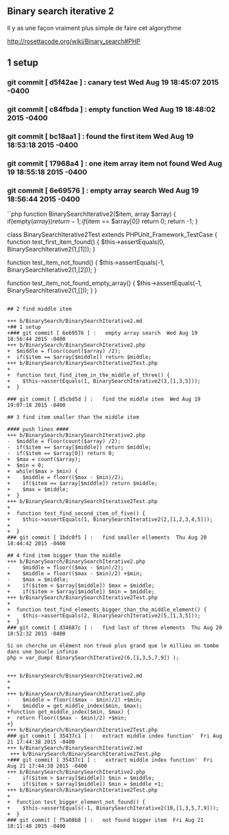 ## Binary search iterative 2

Il y as une façon vraiment plus simple de faire cet algorythme

http://rosettacode.org/wiki/Binary_search#PHP

## 1 setup
### git commit [ d5f42ae ] :   canary test  Wed Aug 19 18:45:07 2015 -0400
### git commit [ c84fbda ] :   empty function  Wed Aug 19 18:48:02 2015 -0400
### git commit [ bc18aa1 ] :   found the first item  Wed Aug 19 18:53:18 2015 -0400
### git commit [ 17968a4 ] :   one item array item not found  Wed Aug 19 18:55:18 2015 -0400
### git commit [ 6e69576 ] :   empty array search  Wed Aug 19 18:56:44 2015 -0400
``php
function BinarySearchIterative2($item, array $array) {
  if(empty($array)) return -1;
  if($item == $array[0]) return 0;
  return -1;
}

class BinarySearchIterative2Test extends PHPUnit_Framework_TestCase { 
  function test_first_item_found() {
    $this->assertEquals(0, BinarySearchIterative2(1,[1]));
  }

  function test_item_not_found() {
    $this->assertEquals(-1, BinarySearchIterative2(1,[2]));
  }

  function test_item_not_found_empty_array() {
    $this->assertEquals(-1, BinarySearchIterative2(1,[]));
  }
}
```

## 2 find middle item

+++ b/BinarySearch/BinarySearchIterative2.md
+## 1 setup
+### git commit [ 6e69576 ] :   empty array search  Wed Aug 19 18:56:44 2015 -0400
+++ b/BinarySearch/BinarySearchIterative2.php
+  $middle = floor(count($array) /2);
+  if($item == $array[$middle]) return $middle;
+++ b/BinarySearch/BinarySearchIterative2Test.php
+
+  function test_find_item_in_the_middle_of_three() {
+    $this->assertEquals(1, BinarySearchIterative2(3,[1,3,5]));
+  }

### git commit [ d5cbd5d ] :   find the middle item  Wed Aug 19 19:07:18 2015 -0400

## 3 find item smaller than the middle item

#### push lines ####
+++ b/BinarySearch/BinarySearchIterative2.php
-  $middle = floor(count($array) /2);
-  if($item == $array[$middle]) return $middle;
-  if($item == $array[0]) return 0;
+  $max = count($array);
+  $min = 0;
+  while($max > $min) {
+    $middle = floor(($max - $min)/2);
+    if($item == $array[$middle]) return $middle;
+    $max = $middle;
+  }
+++ b/BinarySearch/BinarySearchIterative2Test.php
+
+  function test_find_second_item_of_five() {
+    $this->assertEquals(1, BinarySearchIterative2(2,[1,2,3,4,5]));
+
+  }
### git commit [ 1bdc0f5 ] :   find smaller ellements  Thu Aug 20 18:44:42 2015 -0400

## 4 find item bigger than the middle
+++ b/BinarySearch/BinarySearchIterative2.php
-    $middle = floor(($max - $min)/2);
+    $middle = floor(($max - $min)/2) +$min;
-    $max = $middle;
+    if($item < $array[$middle]) $max = $middle;
+    if($item > $array[$middle]) $min = $middle;
+++ b/BinarySearch/BinarySearchIterative2Test.php
+
+  function test_find_elements_bigger_than_the_middle_element() {
+    $this->assertEquals(2, BinarySearchIterative2(5,[1,3,5]));
+  }
### git commit [ d34687c ] :   find last of three elements  Thu Aug 20 18:52:32 2015 -0400

Si on cherche un élément non troué plus grand que le millieu on tombe dans une boucle infinie
php > var_dump( BinarySearchIterative2(6,[1,3,5,7,9]) );


+++ b/BinarySearch/BinarySearchIterative2.md
+
+
+++ b/BinarySearch/BinarySearchIterative2.php
-    $middle = floor(($max - $min)/2) +$min;
+    $middle = get_middle_index($min, $max);
+function get_middle_index($min, $max) {
+  return floor(($max - $min)/2) +$min;
+}
+++ b/BinarySearch/BinarySearchIterative2Test.php
### git commit [ 35437c1 ] :   extract middle index function'  Fri Aug 21 17:44:38 2015 -0400
+++ b/BinarySearch/BinarySearchIterative2.md
 +++ b/BinarySearch/BinarySearchIterative2Test.php
+### git commit [ 35437c1 ] :   extract middle index function'  Fri Aug 21 17:44:38 2015 -0400
+++ b/BinarySearch/BinarySearchIterative2.php
-    if($item > $array[$middle]) $min = $middle;
+    if($item > $array[$middle]) $min = $middle +1;
+++ b/BinarySearch/BinarySearchIterative2Test.php
+
+  function test_bigger_element_not_found() {
+    $this->assertEquals(-1, BinarySearchIterative2(10,[1,3,5,7,9]));
+  }
### git commit [ f5a08b8 ] :   not found bigger item  Fri Aug 21 18:11:48 2015 -0400
